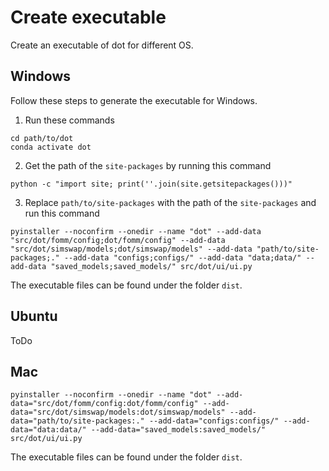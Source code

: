# Create executable

Create an executable of dot for different OS.

## Windows

Follow these steps to generate the executable for Windows.

1. Run these commands

```
cd path/to/dot
conda activate dot
```

2. Get the path of the `site-packages` by running this command

```
python -c "import site; print(''.join(site.getsitepackages()))"
```

3. Replace `path/to/site-packages` with the path of the `site-packages` and run this command

```
pyinstaller --noconfirm --onedir --name "dot" --add-data "src/dot/fomm/config;dot/fomm/config" --add-data "src/dot/simswap/models;dot/simswap/models" --add-data "path/to/site-packages;." --add-data "configs;configs/" --add-data "data;data/" --add-data "saved_models;saved_models/" src/dot/ui/ui.py
```

The executable files can be found under the folder `dist`.

## Ubuntu

ToDo

## Mac

```
pyinstaller --noconfirm --onedir --name "dot" --add-data="src/dot/fomm/config:dot/fomm/config" --add-data="src/dot/simswap/models:dot/simswap/models" --add-data="path/to/site-packages:." --add-data="configs:configs/" --add-data="data:data/" --add-data="saved_models:saved_models/" src/dot/ui/ui.py
```

The executable files can be found under the folder `dist`.
